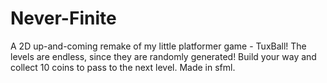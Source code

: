 <h1> Never-Finite </h1>
A 2D up-and-coming remake of my little platformer game - TuxBall! The levels are endless, since they are randomly generated! Build your way and collect 10 coins to pass to the next level.
Made in sfml.

